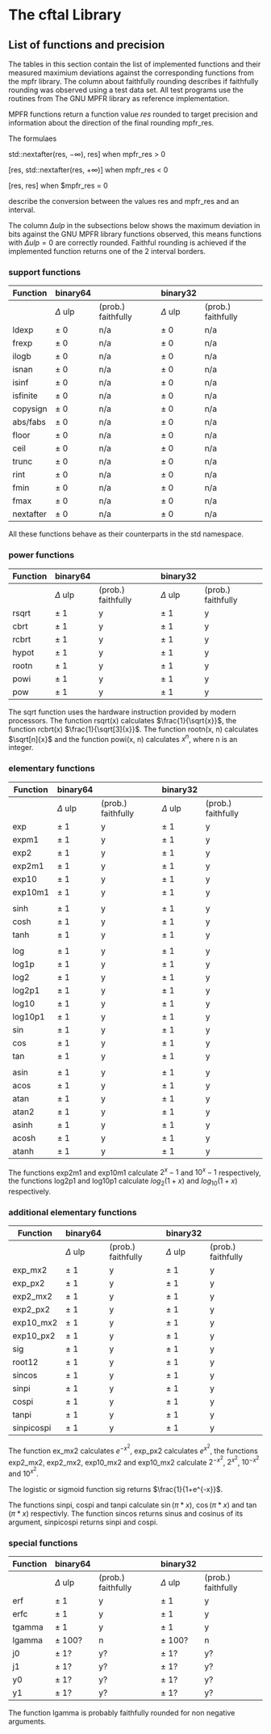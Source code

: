 # The cftal Library

## List of functions and precision

The tables in this section contain the list of implemented functions and
their measured maximium deviations against the corresponding functions
from the mpfr library. The column about faithfully rounding describes 
if faithfully rounding was observed using a test data set.
All test programs use the routines from The GNU MPFR library as reference
implementation.



MPFR functions return a function value $res$ rounded to target precision
and information about the direction of the final rounding mpfr_res.

The formulaes

std::nextafter(res, $-\infty$), res] when mpfr_res > 0

[res, std::nextafter(res, $+\infty$)]  when mpfr_res < 0

[res, res] when $mpfr_res = 0

describe the conversion between the values res and mpfr_res
and an interval.

The column $\Delta ulp$ in the subsections below shows the maximum
deviation in bits against the GNU MPFR library functions observed,
this means functions with $\Delta ulp = 0$ are correctly rounded.
Faithful rounding is achieved if the implemented function returns
one of the 2 interval borders.

### support functions

| Function | binary64 |  | binary32 | |
| --- | --- | ---| --- | ---|
| | $\Delta$ ulp | (prob.) faithfully | $\Delta$ ulp | (prob.) faithfully |
|ldexp | $\pm$ 0 | n/a  | $\pm$ 0 | n/a |
|frexp | $\pm$ 0 | n/a  | $\pm$ 0 | n/a |
|ilogb | $\pm$ 0 | n/a  | $\pm$ 0 | n/a |
|isnan | $\pm$ 0 | n/a  | $\pm$ 0 | n/a |
|isinf | $\pm$ 0 | n/a  | $\pm$ 0 | n/a |
|isfinite | $\pm$ 0 | n/a  | $\pm$ 0 | n/a |
|copysign | $\pm$ 0 | n/a  | $\pm$ 0 | n/a |
|abs/fabs | $\pm$ 0 | n/a  | $\pm$ 0 | n/a |
|floor | $\pm$ 0 | n/a  | $\pm$ 0 | n/a |
|ceil | $\pm$ 0 | n/a  | $\pm$ 0 | n/a |
|trunc | $\pm$ 0 | n/a  | $\pm$ 0 | n/a |
|rint | $\pm$ 0 | n/a  | $\pm$ 0 | n/a |
|fmin | $\pm$ 0 | n/a  | $\pm$ 0 | n/a |
|fmax | $\pm$ 0 | n/a  | $\pm$ 0 | n/a |
|nextafter | $\pm$ 0 | n/a  | $\pm$ 0 | n/a |

All these functions behave as their counterparts in the std namespace.

### power functions

| Function | binary64 |  | binary32 | |
| --- | --- | ---| --- | ---|
| | $\Delta$ ulp | (prob.) faithfully | $\Delta$ ulp | (prob.) faithfully |
|rsqrt | $\pm$ 1 | y  | $\pm$ 1 | y |
|cbrt | $\pm$ 1 | y  | $\pm$ 1 | y |
|rcbrt | $\pm$ 1 | y  | $\pm$ 1 | y |
|hypot | $\pm$ 1 | y  | $\pm$ 1 | y |
|rootn | $\pm$ 1 | y  | $\pm$ 1 | y |
|powi | $\pm$ 1 | y  | $\pm$ 1 | y |
|pow | $\pm$ 1 | y  | $\pm$ 1 | y |

The sqrt function uses the hardware instruction provided by modern processors.
The function rsqrt(x) calculates $\frac{1}{\sqrt{x}}$, the function
rcbrt(x) $\frac{1}{\sqrt[3]{x}}$.
The function rootn(x, n) calculates $\sqrt[n]{x}$ and
the function powi(x, n) calculates $x^n$, where n is an integer.

### elementary functions

| Function | binary64 |  | binary32 | |
| --- | --- | ---| --- | ---|
| | $\Delta$ ulp | (prob.) faithfully | $\Delta$ ulp | (prob.) faithfully |
|exp | $\pm$ 1 | y  | $\pm$ 1 | y |
|expm1 | $\pm$ 1 | y  | $\pm$ 1 | y |
|exp2 | $\pm$ 1 | y  | $\pm$ 1 | y |
|exp2m1 | $\pm$ 1 | y  | $\pm$ 1 | y |
|exp10 | $\pm$ 1 | y  | $\pm$ 1 | y |
|exp10m1 | $\pm$ 1 | y  | $\pm$ 1 | y |
|||||    
|sinh | $\pm$ 1 | y  | $\pm$ 1 | y |
|cosh | $\pm$ 1 | y  | $\pm$ 1 | y |
|tanh | $\pm$ 1 | y  | $\pm$ 1 | y |
|||||
|log | $\pm$ 1 | y  | $\pm$ 1 | y |
|log1p | $\pm$ 1 | y  | $\pm$ 1 | y |
|log2 | $\pm$ 1 | y  | $\pm$ 1 | y |
|log2p1 | $\pm$ 1 | y  | $\pm$ 1 | y |
|log10 | $\pm$ 1 | y  | $\pm$ 1 | y |
|log10p1 | $\pm$ 1 | y  | $\pm$ 1 | y |
|sin | $\pm$ 1 | y  | $\pm$ 1 | y |
|cos | $\pm$ 1 | y  | $\pm$ 1 | y |
|tan | $\pm$ 1 | y  | $\pm$ 1 | y |
|||||
|asin | $\pm$ 1 | y  | $\pm$ 1 | y |
|acos | $\pm$ 1 | y  | $\pm$ 1 | y |
|atan | $\pm$ 1 | y  | $\pm$ 1 | y |
|atan2 | $\pm$ 1 | y  | $\pm$ 1 | y |
|asinh | $\pm$ 1 | y  | $\pm$ 1 | y |
|acosh | $\pm$ 1 | y  | $\pm$ 1 | y |
|atanh | $\pm$ 1 | y  | $\pm$ 1 | y |

The functions exp2m1 and exp10m1 calculate $2^x-1$ and $10^x-1$ respectively,
the functions log2p1 and log10p1 calculate $log_{2}(1+x)$ and $log_{10}(1+x)$
respectively.

### additional elementary functions

| Function | binary64 |  | binary32 | |
| --- | --- | ---| --- | ---|
| | $\Delta$ ulp | (prob.) faithfully | $\Delta$ ulp | (prob.) faithfully |
|exp_mx2 | $\pm$ 1 | y  | $\pm$ 1 | y |
|exp_px2 | $\pm$ 1 | y  | $\pm$ 1 | y |
|exp2_mx2 | $\pm$ 1 | y  | $\pm$ 1 | y |
|exp2_px2 | $\pm$ 1 | y  | $\pm$ 1 | y |
|exp10_mx2 | $\pm$ 1 | y  | $\pm$ 1 | y |
|exp10_px2 | $\pm$ 1 | y  | $\pm$ 1 | y |
|sig | $\pm$ 1 | y  | $\pm$ 1 | y |
|root12 | $\pm$ 1 | y  | $\pm$ 1 | y |
|sincos | $\pm$ 1 | y  | $\pm$ 1 | y |
|sinpi | $\pm$ 1 | y  | $\pm$ 1 | y |
|cospi | $\pm$ 1 | y  | $\pm$ 1 | y |
|tanpi | $\pm$ 1 | y  | $\pm$ 1 | y |
|sinpicospi | $\pm$ 1 | y  | $\pm$ 1 | y |

The function ex_mx2 calculates $e^{-x^2}$, exp_px2 calculates
$e^{x^2}$, the functions exp2\_mx2, exp2_mx2, exp10_mx2 and
exp10_mx2 calculate $2^{-x^2}$, $2^{x^2}$, $10^{-x^2}$ and 
$10^{x^2}$.

The logistic or sigmoid function sig returns $\frac{1}{1+e^{-x}}$.

The functions sinpi, cospi and tanpi calculate $\sin(\pi *x)$,
$\cos(\pi * x)$ and $\tan(\pi * x)$ respectivly. The function
sincos returns sinus and cosinus of its argument, sinpicospi returns
sinpi and cospi.

### special functions

| Function | binary64 |  | binary32 | |
| --- | --- | ---| --- | ---|
| | $\Delta$ ulp | (prob.) faithfully | $\Delta$ ulp | (prob.) faithfully |
|erf | $\pm$ 1 | y  | $\pm$ 1 | y |
|erfc | $\pm$ 1 | y  | $\pm$ 1 | y |
|tgamma | $\pm$ 1 | y  | $\pm$ 1 | y |
|lgamma | $\pm$ 100? | n  | $\pm$ 100? | n |
|j0 | $\pm$ 1? | y?  | $\pm$ 1? | y? |
|j1 | $\pm$ 1? | y?  | $\pm$ 1? | y? |
|y0 | $\pm$ 1? | y?  | $\pm$ 1? | y? |
|y1 | $\pm$ 1? | y?  | $\pm$ 1? | y? |

The function lgamma is probably faithfully rounded for non negative arguments.
